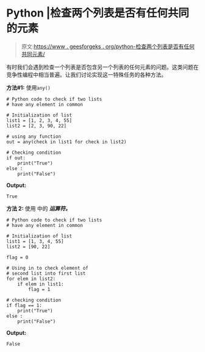 # Python |检查两个列表是否有任何共同的元素

> 原文:[https://www . geesforgeks . org/python-检查两个列表是否有任何共同元素/](https://www.geeksforgeeks.org/python-check-if-two-lists-have-any-element-in-common/)

有时我们会遇到检查一个列表是否包含另一个列表的任何元素的问题。这类问题在竞争性编程中相当普遍。让我们讨论实现这一特殊任务的各种方法。

**方法#1:** 使用`any()`

```
# Python code to check if two lists
# have any element in common

# Initialization of list
list1 = [1, 2, 3, 4, 55]
list2 = [2, 3, 90, 22]

# using any function
out = any(check in list1 for check in list2)

# Checking condition
if out:
    print("True") 
else :
    print("False")
```

**Output:**

```
True

```

**方法 2:** 使用 中的 ***运算符。***

```
# Python code to check if two lists
# have any element in common

# Initialization of list
list1 = [1, 3, 4, 55]
list2 = [90, 22]

flag = 0

# Using in to check element of
# second list into first list
for elem in list2:
    if elem in list1:
        flag = 1

# checking condition
if flag == 1:
    print("True") 
else :
    print("False")
```

**Output:**

```
False

```